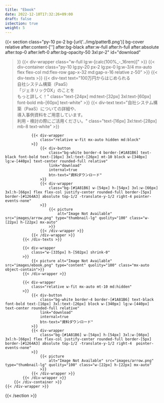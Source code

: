 ```yaml
---
title: "Ebook"
date: 2022-12-10T17:32:26+09:00
draft: false
isSection: true
weight: 5
---
```


{{< section
    class="py-10 px-2 bg-[url('../img/patterB.png')] bg-cover relative after:content-[''] after:bg-black after:w-full after:h-full after:absolute after:top-0 after:left-0 after:bg-opacity-50 3xl:pr-2"
    id="download"
>}}
    {{< div-wrapper
        class="w-full lg:w-[calc(100%_-_16rem)]"
    >}}
        {{< div-container
            class="py-10 lg:py-20 px-2 lg:px-0 lg:w-3/4 mx-auto flex flex-col md:flex-row gap-x-32 md:gap-x-16 relative z-50"
        >}}
            {{< div-texts >}}
                {{< div-text
                    text="100万円からはじめられる<br class='hidden lg:block'>自社システム構築（PaaS）<br class='hidden lg:block'>「ジェネリックDX」のことを<br class='hidden lg:block'>もっと詳しく！"
                    class="text-[24px] md:text-[32px] 3xl:text-[60px] font-bold mb-[60px] text-white"
                >}}
                {{< div-text
                    text="自社システム構築（PaaS）についての詳細や、<br>導入事例資料をご用意しています。<br>利用・検討の際にご活用ください。"
                    class="text-[16px] 3xl:text-[28px] mb-8 text-white"
                >}}

                {{< div-wrapper
                    class="relative w-fit mx-auto hidden md:block"
                >}}
                    {{< div-button
                        class="bg-white border-4 border-[#1A81B6] text-black font-bold text-[16px] 3xl:text-[26px] mt-10 block w-[340px] lg:w-[440px] text-center rounded-full relative"
                        link="download"
                        internal=true
                        btn-text="資料ダウンロード"
                    >}}
                    {{< div-wrapper
                        class="bg-[#1A81B6] w-[54px] h-[54px] 3xl:w-[66px] 3xl:h-[66px] flex flex-col justify-center rounded-full border-[5px] border-[#1264A3] absolute top-1/2 -translate-y-1/2 right-4 pointer-events-none"
                    >}}
                        {{< picture
                            alt="Image Not Available" src="images/arrow.png" type="thumbnail-lg" quolity="100" class="w-[22px] h-[22px] mx-auto"
                        >}}
                    {{< /div-wrapper >}}
                {{< /div-wrapper >}}
            {{< /div-texts >}}

            {{< div-wrapper
                class="w-[335px] h-[502px] shrink-0"
            >}}
                {{< picture alt="Image Not Available" src="images/ebook.png" type="content" quolity="100" class="mx-auto object-contain">}}
            {{< /div-wrapper >}}

            {{< div-wrapper
                class="relative w-fit mx-auto mt-10 md:hidden"
            >}}
                {{< div-button
                    class="bg-white border-4 border-[#1A81B6] text-black font-bold text-[16px] 3xl:text-[26px] block w-[340px] lg:w-[440px] text-center rounded-full relative"
                    link="download"
                    internal=true
                    btn-text="資料ダウンロード"
                >}}
                {{< div-wrapper
                    class="bg-[#1A81B6] w-[54px] h-[54px] 3xl:w-[66px] 3xl:h-[66px] flex flex-col justify-center rounded-full border-[5px] border-[#1264A3] absolute top-1/2 -translate-y-1/2 right-4  pointer-events-none"
                >}}
                    {{< picture
                        alt="Image Not Available" src="images/arrow.png" type="thumbnail-lg" quolity="100" class="w-[22px] h-[22px] mx-auto"
                    >}}
                {{< /div-wrapper >}}
            {{< /div-wrapper >}}
        {{< /div-container >}}
    {{< /div-wrapper >}}
{{< /section >}}